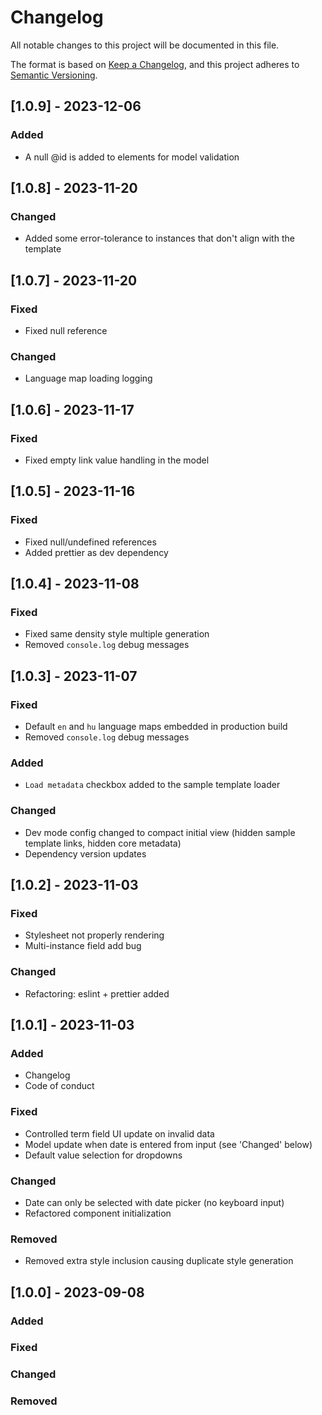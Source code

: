 # Changelog

All notable changes to this project will be documented in this file.

The format is based on [Keep a Changelog](https://keepachangelog.com/en/1.0.0/),
and this project adheres to [Semantic Versioning](https://semver.org/spec/v2.0.0.html).

## [1.0.9] - 2023-12-06

### Added
- A null @id is added to elements for model validation

## [1.0.8] - 2023-11-20

### Changed
- Added some error-tolerance to instances that don't align with the template

## [1.0.7] - 2023-11-20

### Fixed
- Fixed null reference

### Changed
- Language map loading logging

## [1.0.6] - 2023-11-17

### Fixed
- Fixed empty link value handling in the model

## [1.0.5] - 2023-11-16

### Fixed
- Fixed null/undefined references
- Added prettier as dev dependency

## [1.0.4] - 2023-11-08

### Fixed
- Fixed same density style multiple generation
- Removed `console.log` debug messages

## [1.0.3] - 2023-11-07

### Fixed
- Default `en` and `hu` language maps embedded in production build
- Removed `console.log` debug messages

### Added
- `Load metadata` checkbox added to the sample template loader

### Changed
- Dev mode config changed to compact initial view (hidden sample template links, hidden core metadata)
- Dependency version updates

## [1.0.2] - 2023-11-03

### Fixed
- Stylesheet not properly rendering
- Multi-instance field add bug

### Changed
- Refactoring: eslint + prettier added

## [1.0.1] - 2023-11-03

### Added
- Changelog
- Code of conduct

### Fixed
- Controlled term field UI update on invalid data
- Model update when date is entered from input (see 'Changed' below)
- Default value selection for dropdowns

### Changed
- Date can only be selected with date picker (no keyboard input)
- Refactored component initialization

### Removed
- Removed extra style inclusion causing duplicate style generation

## [1.0.0] - 2023-09-08

### Added

### Fixed

### Changed

### Removed
